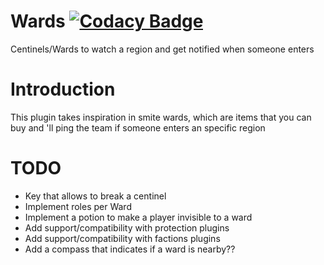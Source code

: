 # Wards [![Codacy Badge](https://app.codacy.com/project/badge/Grade/6c346ca5175b49749335a28cfe0296c1)](https://www.codacy.com/gh/divios/Wards/dashboard?utm_source=github.com&amp;utm_medium=referral&amp;utm_content=divios/Wards&amp;utm_campaign=Badge_Grade)
Centinels/Wards to watch a region and get notified when someone enters

# Introduction

This plugin takes inspiration in smite wards, which are items that you can buy and 'll ping the team if someone enters an specific region


# TODO

- Key that allows to break a centinel
- Implement roles per Ward
- Implement a potion to make a player invisible to a ward
- Add support/compatibility with protection plugins
- Add support/compatibility with factions plugins
- Add a compass that indicates if a ward is nearby??
